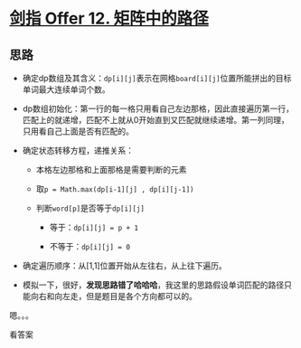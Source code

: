 # [剑指 Offer 12. 矩阵中的路径](https://leetcode.cn/problems/ju-zhen-zhong-de-lu-jing-lcof/)

## 思路



- 确定dp数组及其含义：`dp[i][j]`表示在网格`board[i][j]`位置所能拼出的目标单词最大连续单词个数。

- dp数组初始化：第一行的每一格只用看自己左边那格，因此直接遍历第一行，匹配上的就递增，匹配不上就从0开始直到又匹配就继续递增。第一列同理，只用看自己上面是否有匹配的。

- 确定状态转移方程，递推关系：
  
  - 本格左边那格和上面那格是需要判断的元素
  
  - 取`p = Math.max(dp[i-1][j] , dp[i][j-1])`
  
  - 判断`word[p]`是否等于`dp[i][j]`
    
    - 等于：`dp[i][j] = p + 1`
    
    - 不等于：`dp[i][j] = 0`

- 确定遍历顺序：从[1,1]位置开始从左往右，从上往下遍历。

- 模拟一下，很好，**发现思路错了哈哈哈**，我这里的思路假设单词匹配的路径只能向右和向左走，但是题目是各个方向都可以的。



嗯。。。

看答案




